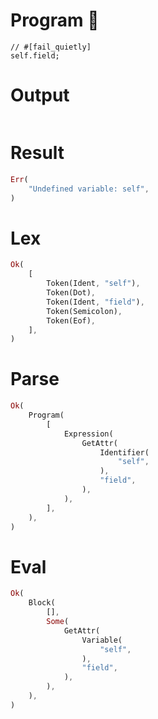 # Program 🔴

```rustleaf
// #[fail_quietly]
self.field;
```

# Output

```

```

# Result

```rust
Err(
    "Undefined variable: self",
)
```

# Lex

```rust
Ok(
    [
        Token(Ident, "self"),
        Token(Dot),
        Token(Ident, "field"),
        Token(Semicolon),
        Token(Eof),
    ],
)
```

# Parse

```rust
Ok(
    Program(
        [
            Expression(
                GetAttr(
                    Identifier(
                        "self",
                    ),
                    "field",
                ),
            ),
        ],
    ),
)
```

# Eval

```rust
Ok(
    Block(
        [],
        Some(
            GetAttr(
                Variable(
                    "self",
                ),
                "field",
            ),
        ),
    ),
)
```

